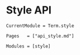 # Style API
```@meta
CurrentModule = Term.style
```


```@index
Pages   = ["api_style.md"]
```

```@autodocs
Modules = [style]
```